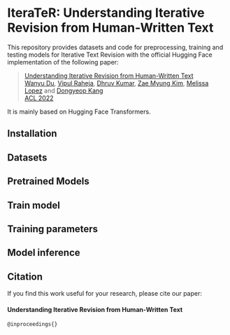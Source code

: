 # IteraTeR: Understanding Iterative Revision from Human-Written Text

This repository provides datasets and code for preprocessing, training and testing models for Iterative Text Revision with the official Hugging Face implementation of the following paper:

> [Understanding Iterative Revision from Human-Written Text](URL) <br>
> [Wanyu Du](https://github.com/wyu-du), [Vipul Raheja](https://github.com/vipulraheja), [Dhruv Kumar](https://github.com/ddhruvkr), [Zae Myung Kim](https://github.com/zaemyung), [Melissa Lopez]() and [Dongyeop Kang](https://github.com/dykang) <br>
> [ACL 2022]() <br>

It is mainly based on Hugging Face Transformers.

## Installation


## Datasets


## Pretrained Models


## Train model


## Training parameters


## Model inference


## Citation
If you find this work useful for your research, please cite our paper:

#### Understanding Iterative Revision from Human-Written Text
```
@inproceedings{}
```

